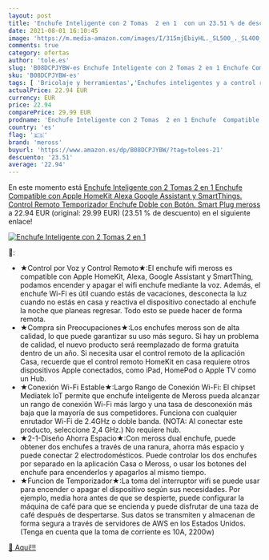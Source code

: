 ```yaml
---
layout: post
title: 'Enchufe Inteligente con 2 Tomas  2 en 1  con un 23.51 % de descuento'
date: 2021-08-01 16:10:45
image: 'https://m.media-amazon.com/images/I/315mjEbiyHL._SL500_._SL400_.jpg'
comments: true
category: ofertas
author: 'tole.es'
slug: 'B08DCPJYBW-es Enchufe Inteligente con 2 Tomas 2 en 1 Enchufe Compatible...'
sku: 'B08DCPJYBW-es'
tags: [ 'Bricolaje y herramientas','Enchufes inteligentes y a control remoto','Enchufes y accesorios','Instalación eléctrica','apple','meross', ]
actualPrice: 22.94 EUR
currency: EUR
price: 22.94
comparePrice: 29.99 EUR
prodname: 'Enchufe Inteligente con 2 Tomas  2 en 1 Enchufe  Compatible con Apple HomeKit  Alexa  Google Assistant y SmartThings. Control Remoto  Temporizador  Enchufe Doble con Botón. Smart Plug meross'
country: 'es'
flag: '🇪🇸'
brand: 'meross'
buyurl: 'https://www.amazon.es/dp/B08DCPJYBW/?tag=tolees-21'
descuento: '23.51'
average: '22.94'
---
```


En este momento está [Enchufe Inteligente con 2 Tomas  2 en 1 Enchufe  Compatible con Apple HomeKit  Alexa  Google Assistant y SmartThings. Control Remoto  Temporizador  Enchufe Doble con Botón. Smart Plug meross](https://www.amazon.es/dp/B08DCPJYBW/?tag=tolees-21) a 22.94 EUR (original: 29.99 EUR) (23.51 %  de descuento) en el siguiente enlace!

[![Enchufe Inteligente con 2 Tomas  2 en 1 ](https://m.media-amazon.com/images/I/315mjEbiyHL._SL500_._SL400_.jpg)](https://www.amazon.es/dp/B08DCPJYBW/?tag=tolees-21)

🔎:

- ★Control por Voz y Control Remoto★:El enchufe wifi meross es compatible con Apple HomeKit, Alexa, Google Assistant y SmartThing, podamos encender y apagar el wifi enchufe mediante la voz. Además, el enchufe Wi-Fi es útil cuando estás de vacaciones, desconecta la luz cuando no estás en casa y reactiva el dispositivo conectado al enchufe la noche que planeas regresar. Todo esto se puede hacer de forma remota.
- ★Compra sin Preocupaciones★:Los enchufes meross son de alta calidad, lo que puede garantizar su uso más seguro. Si hay un problema de calidad, el nuevo producto será reemplazado de forma gratuita dentro de un año. Si necesita usar el control remoto de la aplicación Casa, recuerde que el control remoto HomeKit en casa requiere otros dispositivos Apple conectados, como iPad, HomePod o Apple TV como un Hub.
- ★Conexión Wi-Fi Estable★:Largo Rango de Conexión Wi-Fi: El chipset Mediatek IoT permite que enchufe inteligente de Meross pueda alcanzar un rango de conexión Wi-Fi más largo y una tasa de desconexión más baja que la mayoría de sus competidores. Funciona con cualquier enrutador Wi-Fi de 2.4GHz o doble banda. (NOTA: Al conectar este producto, seleccione 2,4 GHz.) No requiere hub.
- ★2-1-Diseño Ahorra Espacio★:Con meross dual enchufe, puede obtener dos enchufes a través de una ranura, ahorra más espacio y puede conectar 2 electrodomésticos. Puede controlar los dos enchufes por separado en la aplicación Casa o Meross, o usar los botones del enchufe para encenderlos y apagarlos al mismo tiempo.
- ★Funcion de Temporizador★:La toma del interruptor wifi se puede usar para encender o apagar el dispositivo según sus necesidades. Por ejemplo, media hora antes de que se despierte, puede configurar la máquina de café para que se encienda y puede disfrutar de una taza de café después de despertarse. Sus datos se transmiten y almacenan de forma segura a través de servidores de AWS en los Estados Unidos. (Tenga en cuenta que la toma de corriente es 10A, 2200w)

[🛒 Aquí!!!](https://www.amazon.es/dp/B08DCPJYBW/?tag=tolees-21)
